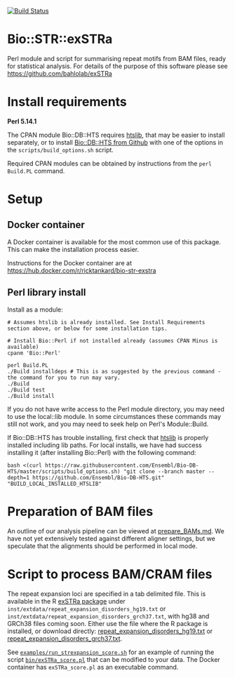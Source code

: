 [![Build Status](https://travis-ci.org/bahlolab/Bio-STR-exSTRa.svg?branch=master)](https://travis-ci.org/bahlolab/Bio-STR-exSTRa)

# Bio::STR::exSTRa

Perl module and script for summarising repeat motifs from BAM files, ready for statistical analysis.
For details of the purpose of this software please see https://github.com/bahlolab/exSTRa

# Install requirements

**Perl 5.14.1**

The CPAN module Bio::DB::HTS requires [htslib](https://github.com/samtools/htslib), that may be easier to install separately, or to install [Bio::DB::HTS from Github](https://github.com/Ensembl/Bio-DB-HTS) with one of the options in the `scripts/build_options.sh` script. 

Required CPAN modules can be obtained by instructions from the `perl Build.PL` command. 

# Setup 

## Docker container

A Docker container is available for the most common use of this package. 
This can make the installation process easier. 

Instructions for the Docker container are at
https://hub.docker.com/r/ricktankard/bio-str-exstra

## Perl library install

Install as a module:

    # Assumes htslib is already installed. See Install Requirements section above, or below for some installation tips.

    # Install Bio::Perl if not installed already (assumes CPAN Minus is available)
    cpanm 'Bio::Perl'

    perl Build.PL
    ./Build installdeps # This is as suggested by the previous command - the command for you to run may vary.
    ./Build
    ./Build test
    ./Build install

If you do not have write access to the Perl module directory, you may need to use the local::lib module. 
In some circumstances these commands may still not work, and you may need to seek help on Perl's Module::Build. 

If Bio::DB::HTS has trouble installing, first check that [htslib](https://github.com/samtools/htslib) is properly installed including lib paths. 
For local installs, we have had success installing it (after installing Bio::Perl) with the following command:

    bash <(curl https://raw.githubusercontent.com/Ensembl/Bio-DB-HTS/master/scripts/build_options.sh) "git clone --branch master --depth=1 https://github.com/Ensembl/Bio-DB-HTS.git" "BUILD_LOCAL_INSTALLED_HTSLIB"

# Preparation of BAM files

An outline of our analysis pipeline can be viewed at [prepare_BAMs.md](prepare_BAMs.md). 
We have not yet extensively tested against different aligner settings, but we speculate that the alignments should be performed in local mode. 

# Script to process BAM/CRAM files

The repeat expansion loci are specified in a tab delimited file. 
This is available in the R [exSTRa package](https://github.com/bahlolab/exSTRa) under `inst/extdata/repeat_expansion_disorders_hg19.txt` or `inst/extdata/repeat_expansion_disorders_grch37.txt`, with hg38 and GRCh38 files coming soon.
Either use the file where the R package is installed, or download directly: [repeat_expansion_disorders_hg19.txt](https://raw.githubusercontent.com/bahlolab/exSTRa/master/inst/extdata/repeat_expansion_disorders_hg19.txt) or [repeat_expansion_disorders_grch37.txt](https://raw.githubusercontent.com/bahlolab/exSTRa/master/inst/extdata/repeat_expansion_disorders_grch37.txt).

See [`examples/run_strexpansion_score.sh`](examples/run_strexpansion_score.sh) for an example of running the script [`bin/exSTRa_score.pl`](bin/exSTRa_score.pl) that can be modified to your data. 
The Docker container has `exSTRa_score.pl` as an executable command. 
